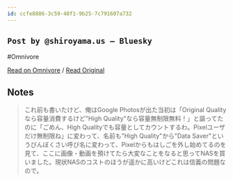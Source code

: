 ```yaml
---
id: ccfe8886-3c59-40f1-9b25-7c791607a732
---
```


## `Post by @shiroyama.us — Bluesky`
#Omnivore

[Read on Omnivore](https://omnivore.app/me/https-bsky-app-profile-shiroyama-us-post-3-l-3547-xed-5-d-2-j-191b0787909) / [Read Original](https://bsky.app/profile/shiroyama.us/post/3l3547xed5d2j)

## Notes

> これ前も書いたけど、俺はGoogle Photosが出た当初は「Original Qualityなら容量消費するけど"High Quality"なら容量無制限無料！」と謳ってたのに「ごめん、High Qualityでも容量としてカウントするわ。Pixelユーザだけ無制限ね」に変わって、名前も"High Quality"から"Data Saver"というびんぼくさい呼び名に変わって、Pixelからもはしごを外し始めてるのを見て、ここに画像・動画を預けてたら大変なことをなると思ってNASを買いました。現状NASのコストのほうが遥かに高いけどこれは信義の問題なので。

